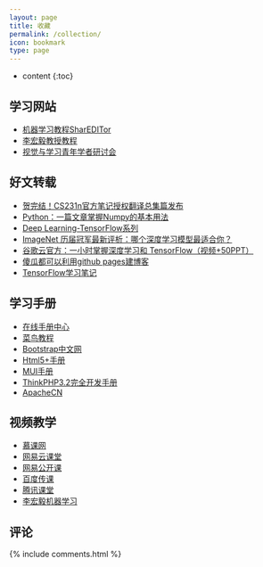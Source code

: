 ```yaml
---
layout: page
title: 收藏
permalink: /collection/
icon: bookmark
type: page
---
```


* content
{:toc}

## 学习网站

* [机器学习教程SharEDITor](http://www.shareditor.com/)
* [李宏毅教授教程](http://speech.ee.ntu.edu.tw/~tlkagk/courses.html)
* [视觉与学习青年学者研讨会](http://valser.org/forum.php?gid=103)

## 好文转载

* [贺完结！CS231n官方笔记授权翻译总集篇发布](https://zhuanlan.zhihu.com/p/21930884?refer=intelligentunit)
* [Python：一篇文章掌握Numpy的基本用法](http://www.jianshu.com/p/60bf50100c2f)
* [ Deep Learning-TensorFlow系列](http://blog.csdn.net/u013751160/article/category/6801799/2)
* [ImageNet 历届冠军最新评析：哪个深度学习模型最适合你？](https://baijiahao.baidu.com/po/feed/share?wfr=spider&for=pc&context=%7B%22sourceFrom%22:%22bjh%22,%22nid%22:%22news_3068269001387025807%22%7D)
* [谷歌云官方：一小时掌握深度学习和 TensorFlow（视频+50PPT）](https://mp.weixin.qq.com/s?__biz=MzI3MTA0MTk1MA==&mid=2651992687&idx=2&sn=ac773db1f79828bde0656dd3a6c5fe72&chksm=f121469ec656cf882e44d8fde168987f97bd72ea56c8cb2140842cfdd42bab30c3ae9b73e3e5&mpshare=1&scene=23&srcid=0124GHiSZVXgmMlg6lOyeuOj#rd)
* [傻瓜都可以利用github pages建博客](http://cyzus.github.io/2015/06/21/github-build-blog/)
* [TensorFlow学习笔记](http://blog.csdn.net/PhDat101/article/category/6358906)


## 学习手册

* [在线手册中心](http://docs.pythontab.com/)
* [菜鸟教程](http://www.runoob.com/)
* [Bootstrap中文网](http://www.bootcss.com/)
* [Html5+手册](http://www.html5plus.org/doc/h5p.html)
* [MUI手册](http://dev.dcloud.net.cn/mui/ui/)
* [ThinkPHP3.2完全开发手册](http://document.thinkphp.cn/manual_3_2.html#data_page)
* [ApacheCN](http://cwiki.apachecn.org/pages/viewpage.action?pageId=10029377)


## 视频教学
* [慕课网](http://www.imooc.com/)
* [网易云课堂](http://study.163.com/)
* [网易公开课](https://open.163.com/)
* [百度传课](http://www.chuanke.com/)
* [腾讯课堂](https://ke.qq.com/)
* [李宏毅机器学习](https://www.bilibili.com/video/av10590361/)

## 评论
{% include comments.html %}
